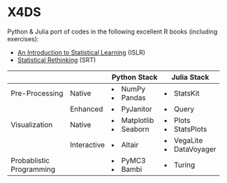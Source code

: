 # X4DS

Python & Julia port of codes in the following excellent R books (including exercises):

- [An Introduction to Statistical Learning](https://www.statlearning.com/) (ISLR)
- [Statistical Rethinking](https://xcelab.net/rm/statistical-rethinking/) (SRT)

|                               |             | Python Stack                 | Julia Stack                    |
| ----------------------------- | ----------- | ---------------------------- | ------------------------------ |
| Pre-Processing                | Native      | <li> NumPy <li> Pandas       | <li> StatsKit                  |
|                               | Enhanced    | <li> PyJanitor               | <li> Query                     |
| Visualization                 | Native      | <li> Matplotlib <li> Seaborn | <li> Plots <li> StatsPlots     |
|                               | Interactive | <li> Altair                  | <li> VegaLite <li> DataVoyager |
| Probablistic <br> Programming |             | <li> PyMC3 <li> Bambi        | <li> Turing                    |
